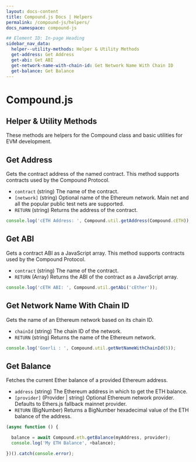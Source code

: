 ```yaml
---
layout: docs-content
title: Compound.js Docs | Helpers
permalink: /compound-js/helpers/
docs_namespace: compound-js

## Element ID: In-page Heading
sidebar_nav_data:
  helper--utility-methods: Helper & Utility Methods
  get-address: Get Address
  get-abi: Get ABI
  get-network-name-with-chain-id: Get Network Name With Chain ID
  get-balance: Get Balance
---
```


# Compound.js

## Helper & Utility Methods

These methods are helpers for the Compound class and basic utilities for EVM development.

## Get Address

Gets the contract address of the named contract. This method supports contracts used by the Compound Protocol.

- `contract` (string) The name of the contract.
- `[network]` (string) Optional name of the Ethereum network. Main net and all the popular public test nets are supported.
- `RETURN` (string) Returns the address of the contract.
```js
console.log('cETH Address: ', Compound.util.getAddress(Compound.cETH));
```

## Get ABI

Gets a contract ABI as a JavaScript array. This method supports contracts used by the Compound Protocol.

- `contract` (string) The name of the contract.
- `RETURN` (Array) Returns the ABI of the contract as a JavaScript array.
```js
console.log('cETH ABI: ', Compound.util.getAbi('cEther'));
```

## Get Network Name With Chain ID

Gets the name of an Ethereum network based on its chain ID.

- `chainId` (string) The chain ID of the network.
- `RETURN` (string) Returns the name of the Ethereum network.
```js
console.log('Goerli : ', Compound.util.getNetNameWithChainId(5));
```

## Get Balance

Fetches the current Ether balance of a provided Ethereum address.

- `address` (string) The Ethereum address in which to get the ETH balance.
- `[provider]` (Provider \| string) Optional Ethereum network provider. Defaults to Ethers.js fallback mainnet provider.
- `RETURN` (BigNumber) Returns a BigNumber hexadecimal value of the ETH balance of the address.

```js
(async function () {

  balance = await Compound.eth.getBalance(myAddress, provider);
  console.log('My ETH Balance', +balance);

})().catch(console.error);
```
